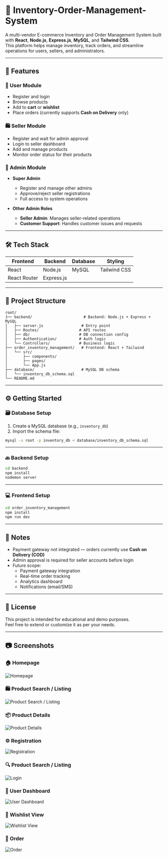# 🛒 Inventory-Order-Management-System

A multi-vendor E-commerce Inventory and Order Management System built with **React**, **Node.js**, **Express.js**, **MySQL**, and **Tailwind CSS**.  
This platform helps manage inventory, track orders, and streamline operations for users, sellers, and administrators.

---

## 🚀 Features

### 👤 User Module
- Register and login
- Browse products
- Add to **cart** or **wishlist**
- Place orders (currently supports **Cash on Delivery** only)

### 🛍️ Seller Module
- Register and wait for admin approval
- Login to seller dashboard
- Add and manage products
- Monitor order status for their products

### 🔧 Admin Module
- **Super Admin**
  - Register and manage other admins
  - Approve/reject seller registrations
  - Full access to system operations

- **Other Admin Roles**
  - **Seller Admin**: Manages seller-related operations
  - **Customer Support**: Handles customer issues and requests

---

## 🛠️ Tech Stack

| Frontend       | Backend          | Database | Styling       |
|----------------|------------------|----------|----------------|
| React          | Node.js          | MySQL    | Tailwind CSS   |
| React Router   | Express.js       |          |                |

---

## 📁 Project Structure

```
root/
├── backend/                       # Backend: Node.js + Express + MySQL
│   ├── server.js                 # Entry point
│   ├── Routes/                  # API routes
│   ├── db/                      # DB connection config
│   ├── Authentication/          # Auth logic
│   └── Controllers/             # Business logic
├── order_inventory_management/   # Frontend: React + Tailwind
│   └── src/
│       ├── components/
│       ├── pages/
│       └── App.js
├── database/                     # MySQL DB schema
│   └── inventory_db_schema.sql
└── README.md
```

---

## ⚙️ Getting Started

### 🗃️ Database Setup

1. Create a MySQL database (e.g., `inventory_db`)
2. Import the schema file:

```bash
mysql -u root -p inventory_db < database/inventory_db_schema.sql
```

---

### 🔙 Backend Setup

```bash
cd backend
npm install
nodemon server
```

---

### 💻 Frontend Setup

```bash
cd order_inventory_management
npm install
npm run dev
```

---

## 📌 Notes

- Payment gateway not integrated — orders currently use **Cash on Delivery (COD)**
- Admin approval is required for seller accounts before login
- Future scope:
  - Payment gateway integration
  - Real-time order tracking
  - Analytics dashboard
  - Notifications (email/SMS)

---

## 📄 License

This project is intended for educational and demo purposes.  
Feel free to extend or customize it as per your needs.

---

## 📷 Screenshots

### 🏠 Homepage
![Homepage](https://github.com/user-attachments/assets/558cd427-da64-4f5e-8e3f-32ed3238e1be)

### 🛍️ Product Search / Listing
![Product Search / Listing](https://github.com/user-attachments/assets/9ae03798-c6ed-46d5-9b09-0c0acb232601)

### 📦 Product Details
![Product Details](https://github.com/user-attachments/assets/c5c20014-ec2e-42f7-8221-98515faa2b70)

### ⚙️ Registration
![Registration](https://github.com/user-attachments/assets/2e9d3552-e70d-4885-968d-f3032e38bd86)

### 🔍 Product Search / Listing
![Login](https://github.com/user-attachments/assets/cfb38ed1-5be0-4774-8a02-c8fbf33cbad3)

### 🧾 User Dashboard
![User Dashboard](https://github.com/user-attachments/assets/f3f52c5a-2eec-4011-abd2-fa95b669f95b)

### 🛒 Wishlist View
![Wishlist View](https://github.com/user-attachments/assets/7ce64dcb-8b12-403b-9949-6c44dc164a48)

### 👤 Order
![Order](https://github.com/user-attachments/assets/5cb7b3c4-8a90-49cb-80c9-d757a93fd276)
